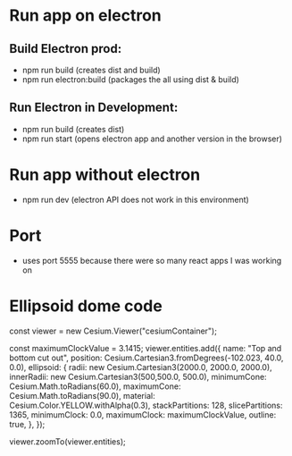 # Run app on electron
  ## Build Electron prod:
  - npm run build (creates dist and build)
  - npm run electron:build (packages the all using dist & build)
  ## Run Electron in Development: 
  - npm run build (creates dist)
  - npm run start (opens electron app and another version in the browser)

# Run app without electron
- npm run dev (electron API does not work in this environment)

# Port
- uses port 5555 because there were so many react apps I was working on

# Ellipsoid dome code
const viewer = new Cesium.Viewer("cesiumContainer");
 
 
const maximumClockValue = 3.1415;
viewer.entities.add({
  name: "Top and bottom cut out",
  position: Cesium.Cartesian3.fromDegrees(-102.023, 40.0, 0.0),
  ellipsoid: {
    radii: new Cesium.Cartesian3(2000.0, 2000.0, 2000.0),
    innerRadii: new Cesium.Cartesian3(500,500.0, 500.0),
    minimumCone: Cesium.Math.toRadians(60.0),
    maximumCone: Cesium.Math.toRadians(90.0),
    material: Cesium.Color.YELLOW.withAlpha(0.3),
    stackPartitions: 128,
    slicePartitions: 1365,
    minimumClock: 0.0,
    maximumClock: maximumClockValue,
    outline: true,
  },
});
 
viewer.zoomTo(viewer.entities);